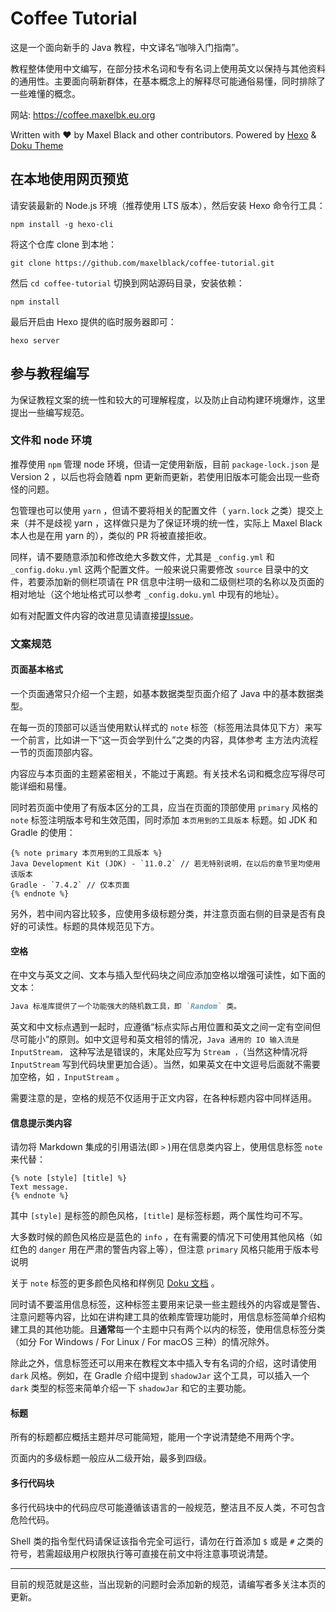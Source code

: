 # Coffee Tutorial

这是一个面向新手的 Java 教程，中文译名“咖啡入门指南”。

教程整体使用中文编写，在部分技术名词和专有名词上使用英文以保持与其他资料的通用性。主要面向萌新群体，在基本概念上的解释尽可能通俗易懂，同时排除了一些难懂的概念。

网站: https://coffee.maxelbk.eu.org

Written with ❤ by Maxel Black and other contributors. Powered by [Hexo](https://hexo.io) & [Doku Theme](https://github.com/SukkaW/hexo-theme-doku)

## 在本地使用网页预览

请安装最新的 Node.js 环境（推荐使用 LTS 版本），然后安装 Hexo 命令行工具：

```shell
npm install -g hexo-cli
```

将这个仓库 clone 到本地：

```shell
git clone https://github.com/maxelblack/coffee-tutorial.git
```

然后 `cd coffee-tutorial` 切换到网站源码目录，安装依赖：

```shell
npm install
```

最后开启由 Hexo 提供的临时服务器即可：

```shell
hexo server
```

## 参与教程编写

为保证教程文案的统一性和较大的可理解程度，以及防止自动构建环境爆炸，这里提出一些编写规范。

### 文件和 node 环境

推荐使用 `npm` 管理 node 环境，但请一定使用新版，目前 `package-lock.json` 是 Version 2 ，以后也将会随着 npm 更新而更新，若使用旧版本可能会出现一些奇怪的问题。

包管理也可以使用 `yarn` ，但请不要将相关的配置文件（ `yarn.lock` 之类）提交上来（并不是歧视 yarn ，这样做只是为了保证环境的统一性，实际上 Maxel Black 本人也是在用 yarn 的），类似的 PR 将被直接拒收。

同样，请不要随意添加和修改绝大多数文件，尤其是 `_config.yml` 和 `_config.doku.yml` 这两个配置文件。一般来说只需要修改 `source` 目录中的文件，若要添加新的侧栏项请在 PR 信息中注明一级和二级侧栏项的名称以及页面的相对地址（这个地址格式可以参考 `_config.doku.yml` 中现有的地址）。

如有对配置文件内容的改进意见请直接[提Issue](https://github.com/maxelblack/coffee-tutorial/issues/new)。

### 文案规范

#### 页面基本格式

一个页面通常只介绍一个主题，如基本数据类型页面介绍了 Java 中的基本数据类型。

在每一页的顶部可以适当使用默认样式的 `note` 标签（标签用法具体见下方）来写一个前言，比如讲一下“这一页会学到什么”之类的内容，具体参考 主方法内流程 一节的页面顶部内容。

内容应与本页面的主题紧密相关，不能过于离题。有关技术名词和概念应写得尽可能详细和易懂。

同时若页面中使用了有版本区分的工具，应当在页面的顶部使用 `primary` 风格的 `note` 标签注明版本号和生效范围，同时添加 `本页用到的工具版本` 标题。如 JDK 和 Gradle 的使用：

```
{% note primary 本页用到的工具版本 %}
Java Development Kit (JDK) - `11.0.2` // 若无特别说明，在以后的章节里均使用该版本
Gradle - `7.4.2` // 仅本页面
{% endnote %}
```

另外，若中间内容比较多，应使用多级标题分类，并注意页面右侧的目录是否有良好的可读性。标题的具体规范见下方。

#### 空格

在中文与英文之间、文本与插入型代码块之间应添加空格以增强可读性，如下面的文本：

```markdown
Java 标准库提供了一个功能强大的随机数工具，即 `Random` 类。
```

英文和中文标点遇到一起时，应遵循“标点实际占用位置和英文之间一定有空间但尽可能小”的原则。如中文逗号和英文相邻的情况，`Java 通用的 IO 输入流是 InputStream，` 这种写法是错误的，末尾处应写为 `Stream ，`（当然这种情况将 `InputStream` 写到代码块里更加合适）。当然，如果英文在中文逗号后面就不需要加空格，如 `，InputStream` 。

需要注意的是，空格的规范不仅适用于正文内容，在各种标题内容中同样适用。

#### 信息提示类内容

请勿将 Markdown 集成的引用语法(即 `>` )用在信息类内容上，使用信息标签 `note` 来代替：

```liquid
{% note [style] [title] %}
Text message.
{% endnote %}
```

其中 `[style]` 是标签的颜色风格，`[title]` 是标签标题，两个属性均可不写。

大多数时候的颜色风格应是蓝色的 `info` ，在有需要的情况下可使用其他风格（如红色的 `danger` 用在严肃的警告内容上等），但注意 `primary` 风格只能用于版本号说明

关于 `note` 标签的更多颜色风格和样例见 [Doku 文档](https://doku.skk.moe/tag-plugins.html) 。

同时请不要滥用信息标签，这种标签主要用来记录一些主题线外的内容或是警告、注意问题等内容，比如在讲构建工具的依赖库管理功能时，用信息标签简单介绍构建工具的其他功能。且**通常**每一个主题中只有两个以内的标签，使用信息标签分类（如分 For Windows / For Linux / For macOS 三种）的情况除外。

除此之外，信息标签还可以用来在教程文本中插入专有名词的介绍，这时请使用 `dark` 风格。例如，在 Gradle 介绍中提到 `shadowJar` 这个工具，可以插入一个 `dark` 类型的标签来简单介绍一下 `shadowJar` 和它的主要功能。

#### 标题

所有的标题都应概括主题并尽可能简短，能用一个字说清楚绝不用两个字。

页面内的多级标题一般应从二级开始，最多到四级。

#### 多行代码块

多行代码块中的代码应尽可能遵循该语言的一般规范，整洁且不反人类，不可包含危险代码。

Shell 类的指令型代码请保证该指令完全可运行，请勿在行首添加 `$` 或是 `#` 之类的符号，若需超级用户权限执行等可直接在前文中将注意事项说清楚。 

----

目前的规范就是这些，当出现新的问题时会添加新的规范，请编写者多关注本页的更新。